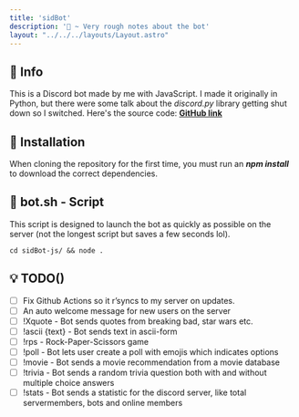 ```yaml
---
title: 'sidBot'
description: '🌱 ~ Very rough notes about the bot'
layout: "../../../layouts/Layout.astro"
---
```


## 📝 Info

This is a Discord bot made by me with JavaScript. I made it originally in Python, but there were some talk about the *discord.py* library getting shut down so I switched. Here's the source code: [**GitHub link**](https://github.com/SindreKjelsrud/sidBot)

## 👷 Installation

When cloning the repository for the first time, you must run an ***npm install*** to download the correct dependencies.

## 🔨 bot.sh - Script

This script is designed to launch the bot as quickly as possible on the server (not the longest script but saves a few seconds lol).

`cd sidBot-js/ && node .`

## 💡 TODO()

- [ ] Fix Github Actions so it r’syncs to my server on updates.
- [ ] An auto welcome message for new users on the server
- [ ] !Xquote - Bot sends quotes from breaking bad, star wars etc.
- [ ] !ascii {text} - Bot sends text in ascii-form
- [ ] !rps - Rock-Paper-Scissors game
- [ ] !poll - Bot lets user create a poll with emojis which indicates options
- [ ] !movie - Bot sends a movie recommendation from a movie database
- [ ] !trivia - Bot sends a random trivia question both with and without multiple choice answers
- [ ] !stats - Bot sends a statistic for the discord server, like total servermembers, bots and online members
